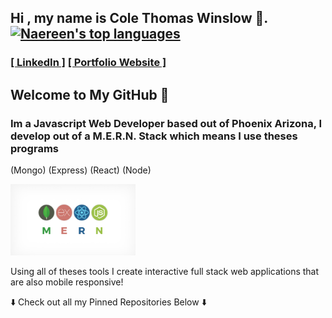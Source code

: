 ##  Hi , my name is Cole Thomas Winslow 🚀.  [![Naereen's top languages](https://github-readme-stats.vercel.app/api/top-langs/?username=Naereen&theme=blue-green)](https://github.com/anuraghazra/github-readme-stats)

### <a href="https://www.linkedin.com/in/cole-winslow-8a2a0b206/">[ LinkedIn ]</a>  <a href="https://www.linkedin.com/in/cole-winslow-8a2a0b206/">[ Portfolio Website ]</a>

    
## Welcome to My GitHub 👾
<h3>Im a Javascript Web Developer based out of Phoenix Arizona, I develop out of a M.E.R.N. Stack which means I use theses programs</h3>

(Mongo) (Express) (React) (Node)

<img src="Mern.jpeg" alt="M.E.R.N" width="200"/>




<p>Using all of theses tools I create interactive full stack web applications that are also mobile responsive!</p>

<p> ⬇️  Check out all my Pinned Repositories Below ⬇️</p>
